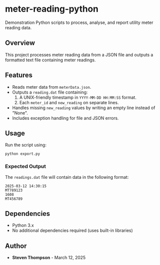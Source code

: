 # meter-reading-python

Demonstration Python scripts to process, analyse, and report utility meter reading data.

## Overview

This project processes meter reading data from a JSON file and outputs a formatted text file containing meter readings.

## Features

- Reads meter data from `meterData.json`.
- Outputs a `reading.dat` file containing:
    1. A UNIX-friendly timestamp in `YYYY-MM-DD HH:MM:SS` format.
    2. Each `meter_id` and `new_reading` on separate lines.
- Handles missing `new_reading` values by writing an empty line instead of "None".
- Includes exception handling for file and JSON errors.

## Usage

Run the script using:

```bash
python export.py
```

### Expected Output

The `readings.dat` file will contain data in the following format:

```plaintext
2025-03-12 14:30:15
MT789123
1608
MT456789

```

## Dependencies

- Python 3.x
- No additional dependencies required (uses built-in libraries)

## Author

- **Steven Thompson** - March 12, 2025

